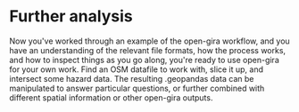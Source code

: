 # Further analysis

Now you've worked through an example of the open-gira workflow, 
and you have an understanding of the relevant file formats, how the process works, 
and how to inspect things as you go along, you're ready to use open-gira
for your own work.
Find an OSM datafile to work with, slice it up, and intersect some hazard data.
The resulting .geopandas data can be manipulated to answer particular questions, 
or further combined with different spatial information or other open-gira outputs.